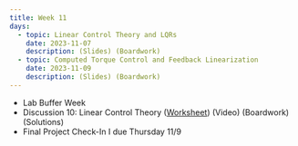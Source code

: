 ```yaml
---
title: Week 11
days:
  - topic: Linear Control Theory and LQRs
    date: 2023-11-07
    description: (Slides) (Boardwork)
  - topic: Computed Torque Control and Feedback Linearization
    date: 2023-11-09
    description: (Slides) (Boardwork)
---
```


- Lab Buffer Week
- Discussion 10: Linear Control Theory ([Worksheet](./assets/disc/disc10_control.pdf)) (Video) (Boardwork) (Solutions)
- Final Project Check-In I due Thursday 11/9

<a id="Week12"></a>
